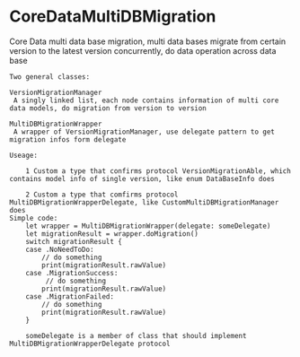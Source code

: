 # CoreDataMultiDBMigration
Core Data multi data base migration, multi data bases migrate from certain version to the latest version concurrently, do data operation across data base
    
    Two general classes:
    
    VersionMigrationManager
     A singly linked list, each node contains information of multi core data models, do migration from version to version 
     
    MultiDBMigrationWrapper
     A wrapper of VersionMigrationManager, use delegate pattern to get migration infos form delegate
    
    Useage:  
    
        1 Custom a type that confirms protocol VersionMigrationAble, which contains model info of single version, like enum DataBaseInfo does
        
        2 Custom a type that comfirms protocol MultiDBMigrationWrapperDelegate, like CustomMultiDBMigrationManager does 
    Simple code: 
        let wrapper = MultiDBMigrationWrapper(delegate: someDelegate)
        let migrationResult = wrapper.doMigration()
        switch migrationResult {
        case .NoNeedToDo:
            // do something
            print(migrationResult.rawValue)
        case .MigrationSuccess:
             // do something
            print(migrationResult.rawValue)
        case .MigrationFailed:
            // do something
            print(migrationResult.rawValue)
        }
        
        someDelegate is a member of class that should implement MultiDBMigrationWrapperDelegate protocol

